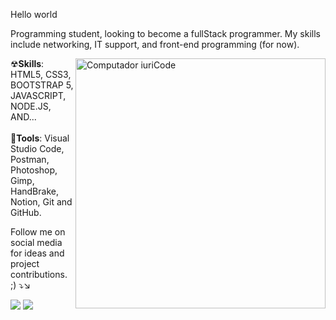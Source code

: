  Hello world

Programming student, looking to become a fullStack programmer. My skills include networking, IT support, and front-end programming (for now).



<img src="https://raw.githubusercontent.com/MicaelliMedeiros/micaellimedeiros/master/image/computer-illustration.png" min-width="400px" max-width="400px" width="400px" align="right" alt="Computador iuriCode">


   ☢<strong>Skills</strong>: HTML5, CSS3, BOOTSTRAP 5, JAVASCRIPT, NODE.JS, AND... <br>
   <br>
   🧰<strong>Tools</strong>: Visual Studio Code, Postman, Photoshop, Gimp, HandBrake, Notion, Git and GitHub.

<P> Follow me on social media for ideas and project contributions. ;)
 ⤵↘

<p align="left">
  <a href="https://www.linkedin.com/in/ryan-menezes2021/" alt="Linkedin" target="_blank" abbr="My linkedIn">
  <img src="https://img.shields.io/badge/-Linkedin-0e76a8?style=flat-square&logo=Linkedin&logoColor=white&link=LINK-DO-SEU-LINKEDIN" /></a>
 
  <a href="https://www.instagram.com/ryan_menezes0601/?fbclid=IwAR08S6enon_N5fNJ43cbkK_GmUbvWNt9Ctue9ZqZQvktG9vHZDmBkRLzmZ8"  alt="Instagram" target="_blank">
  <img src="https://img.shields.io/badge/-Instagram-DF0174?style=flat-square&labelColor=DF0174&logo=instagram&logoColor=white&link=LINK-DO-SEU-INSTAGRAM"/></a>
</p>  
